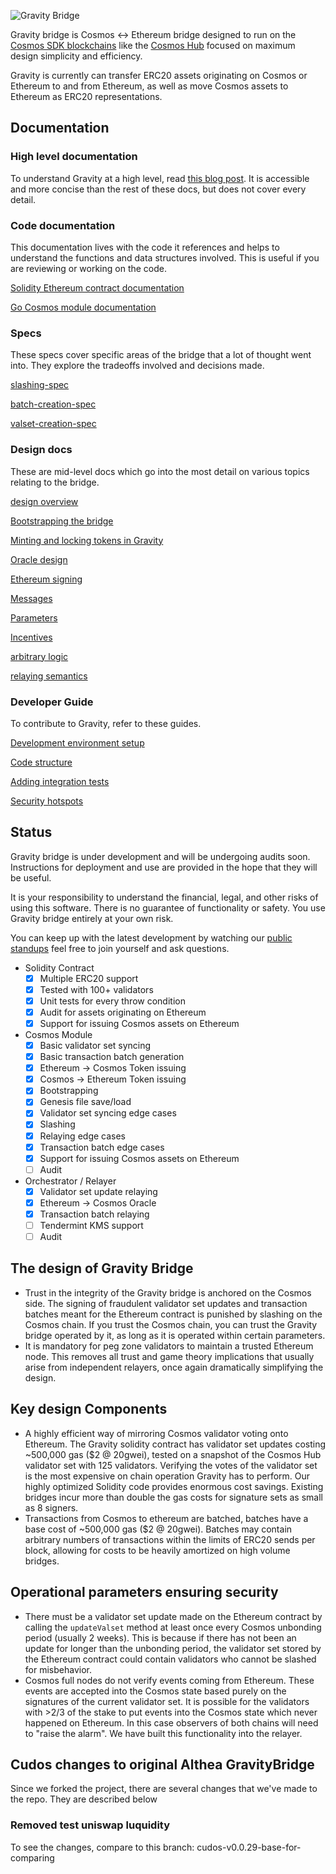 ![Gravity Bridge](./gravity-bridge.svg)

Gravity bridge is Cosmos <-> Ethereum bridge designed to run on the [Cosmos SDK blockchains](https://github.com/cosmos/cosmos-sdk) like the [Cosmos Hub](https://github.com/cosmos/gaia) focused on maximum design simplicity and efficiency.

Gravity is currently can transfer ERC20 assets originating on Cosmos or Ethereum to and from Ethereum, as well as move Cosmos assets to Ethereum as ERC20 representations.

## Documentation

### High level documentation

To understand Gravity at a high level, read [this blog post](https://blog.althea.net/how-gravity-works/). It is accessible and more concise than the rest of these docs, but does not cover every detail.

### Code documentation

This documentation lives with the code it references and helps to understand the functions and data structures involved. This is useful if you are reviewing or working on the code.

[Solidity Ethereum contract documentation](https://github.com/althea-net/cosmos-gravity-bridge/blob/main/solidity/contracts/contract-explanation.md)

[Go Cosmos module documentation](https://github.com/althea-net/cosmos-gravity-bridge/tree/main/module/x/gravity/spec)

### Specs

These specs cover specific areas of the bridge that a lot of thought went into. They explore the tradeoffs involved and decisions made.

[slashing-spec](/spec/slashing-spec.md)

[batch-creation-spec](/spec/batch-creation-spec.md)

[valset-creation-spec](/spec/valset-creation-spec.md)

### Design docs

These are mid-level docs which go into the most detail on various topics relating to the bridge.

[design overview](/docs/design/overview.md)

[Bootstrapping the bridge](/docs/design/bootstrapping.md)

[Minting and locking tokens in Gravity](/docs/design/mint-lock.md)

[Oracle design](/docs/design/oracle.md)

[Ethereum signing](/docs/design/ethereum-signing.md)

[Messages](/docs/design/messages.md)

[Parameters](/docs/design/parameters.md)

[Incentives](/docs/design/incentives.md)

[arbitrary logic](/docs/design/arbitrary-logic.md)

[relaying semantics](/docs/design/relaying-semantics.md)

### Developer Guide

To contribute to Gravity, refer to these guides.

[Development environment setup](/docs/developer/environment-setup.md)

[Code structure](/docs/developer/code-structure.md)

[Adding integration tests](/docs/developer/modifying-integration-tests.md)

[Security hotspots](/docs/developer/hotspots.md)

## Status

Gravity bridge is under development and will be undergoing audits soon. Instructions for deployment and use are provided in the hope that they will be useful.

It is your responsibility to understand the financial, legal, and other risks of using this software. There is no guarantee of functionality or safety. You use Gravity bridge entirely at your own risk.

You can keep up with the latest development by watching our [public standups](https://www.youtube.com/playlist?list=PL1MwlVJloJeyeE23-UmXeIx2NSxs_CV4b) feel free to join yourself and ask questions.

- Solidity Contract
  - [x] Multiple ERC20 support
  - [x] Tested with 100+ validators
  - [x] Unit tests for every throw condition
  - [x] Audit for assets originating on Ethereum
  - [x] Support for issuing Cosmos assets on Ethereum
- Cosmos Module
  - [x] Basic validator set syncing
  - [x] Basic transaction batch generation
  - [x] Ethereum -> Cosmos Token issuing
  - [x] Cosmos -> Ethereum Token issuing
  - [x] Bootstrapping
  - [x] Genesis file save/load
  - [x] Validator set syncing edge cases
  - [x] Slashing
  - [x] Relaying edge cases
  - [x] Transaction batch edge cases
  - [x] Support for issuing Cosmos assets on Ethereum
  - [ ] Audit
- Orchestrator / Relayer
  - [x] Validator set update relaying
  - [x] Ethereum -> Cosmos Oracle
  - [x] Transaction batch relaying
  - [ ] Tendermint KMS support
  - [ ] Audit

## The design of Gravity Bridge

- Trust in the integrity of the Gravity bridge is anchored on the Cosmos side. The signing of fraudulent validator set updates and transaction batches meant for the Ethereum contract is punished by slashing on the Cosmos chain. If you trust the Cosmos chain, you can trust the Gravity bridge operated by it, as long as it is operated within certain parameters.
- It is mandatory for peg zone validators to maintain a trusted Ethereum node. This removes all trust and game theory implications that usually arise from independent relayers, once again dramatically simplifying the design.

## Key design Components

- A highly efficient way of mirroring Cosmos validator voting onto Ethereum. The Gravity solidity contract has validator set updates costing ~500,000 gas ($2 @ 20gwei), tested on a snapshot of the Cosmos Hub validator set with 125 validators. Verifying the votes of the validator set is the most expensive on chain operation Gravity has to perform. Our highly optimized Solidity code provides enormous cost savings. Existing bridges incur more than double the gas costs for signature sets as small as 8 signers.
- Transactions from Cosmos to ethereum are batched, batches have a base cost of ~500,000 gas ($2 @ 20gwei). Batches may contain arbitrary numbers of transactions within the limits of ERC20 sends per block, allowing for costs to be heavily amortized on high volume bridges.

## Operational parameters ensuring security

- There must be a validator set update made on the Ethereum contract by calling the `updateValset` method at least once every Cosmos unbonding period (usually 2 weeks). This is because if there has not been an update for longer than the unbonding period, the validator set stored by the Ethereum contract could contain validators who cannot be slashed for misbehavior.
- Cosmos full nodes do not verify events coming from Ethereum. These events are accepted into the Cosmos state based purely on the signatures of the current validator set. It is possible for the validators with >2/3 of the stake to put events into the Cosmos state which never happened on Ethereum. In this case observers of both chains will need to "raise the alarm". We have built this functionality into the relayer.

## Cudos changes to original Althea GravityBridge
Since we forked the project, there are several changes that we've made to the repo. They are described below

### Removed test uniswap luquidity
To see the changes, compare to this branch: cudos-v0.0.29-base-for-comparing 
